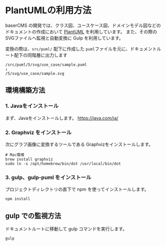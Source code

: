 # PlantUMLの利用方法

baserCMS の開発では、クラス図、ユースケース図、ドメインモデル図などのドキュメントの作成において [PlantUML](https://plantuml.com/ja/) を利用しています。
また、その際のSVGファイルへ監視と自動変換に Gulp を利用しています。

変換の際は、`src/puml/` 配下に作成した `puml`ファイルを元に、ドキュメントルート配下の同階層に出力します 

```shell
/src/puml/5/svg/use_case/sample.puml
↓
/5/svg/use_case/sample.svg
```
 
## 環境構築方法

### 1. Javaをインストール
まず、Javaをインストールします。
https://java.com/ja/

### 2. Graphviz をインストール
次にグラフ画像に変換するツールである Graphvizをインストールします。
```shell
# Mac環境
brew install graphviz
sudo ln -s /opt/homebrew/bin/dot /usr/local/bin/dot
```
### 3. gulp、gulp-puml をインストール
プロジェクトディレクトリの直下で npm を使ってインストールします。
```shell
npm install
```

 
## gulp での監視方法

ドキュメントルートに移動して gulp コマンドを実行します。

```shell
gulp
```

